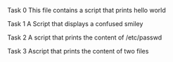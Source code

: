 Task 0
This file contains a script that prints hello world

Task 1
A Script that displays a confused smiley

Task 2
A script that prints the content of /etc/passwd


Task 3
Ascript that prints the content of two files



